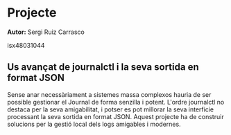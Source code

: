 # Projecte

**Autor:** Sergi Ruiz Carrasco

isx48031044

## Us avançat de journalctl i la seva sortida en format JSON

Sense anar necessàriament a sistemes massa complexos hauria de ser possible gestionar el Journal de forma senzilla i potent. L'ordre journalctl no destaca per la seva amigabilitat, i potser es pot millorar la seva interficie processant la seva sortida en format JSON. Aquest projecte ha de construir solucions per la gestió local dels logs amigables i modernes.
